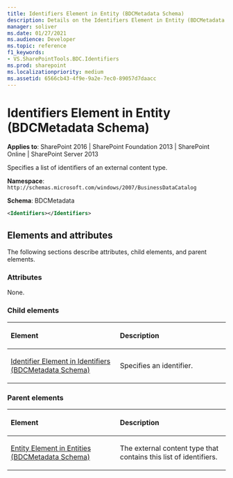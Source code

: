 ```yaml
---
title: Identifiers Element in Entity (BDCMetadata Schema)
description: Details on the Identifiers Element in Entity (BDCMetadata Schema)
manager: soliver
ms.date: 01/27/2021
ms.audience: Developer
ms.topic: reference
f1_keywords:
- VS.SharePointTools.BDC.Identifiers
ms.prod: sharepoint
ms.localizationpriority: medium
ms.assetid: 6566cb43-4f9e-9a2e-7ec0-89057d7daacc
---
```


# Identifiers Element in Entity (BDCMetadata Schema)

**Applies to**: SharePoint 2016 | SharePoint Foundation 2013 | SharePoint Online | SharePoint Server 2013

Specifies a list of identifiers of an external content type.

**Namespace**: `http://schemas.microsoft.com/windows/2007/BusinessDataCatalog`

**Schema**: BDCMetadata

```XML
<Identifiers></Identifiers>
```

## Elements and attributes

The following sections describe attributes, child elements, and parent elements.

### Attributes

None.

### Child elements

<table>
<colgroup>
<col width="50%" />
<col width="50%" />
</colgroup>
<thead>
<tr class="header">
<th align="left"><p>Element</p></th>
<th align="left"><p>Description</p></th>
</tr>
</thead>
<tbody>
<tr class="odd">
<td align="left"><p><span><a href="identifier-element-in-identifiers-bdcmetadata-schema.md">Identifier Element in Identifiers (BDCMetadata Schema)</a></span></p></td>
<td align="left"><p>Specifies an identifier.</p></td>
</tr>
</tbody>
</table>

### Parent elements

<table>
<colgroup>
<col width="50%" />
<col width="50%" />
</colgroup>
<thead>
<tr class="header">
<th align="left"><p>Element</p></th>
<th align="left"><p>Description</p></th>
</tr>
</thead>
<tbody>
<tr class="odd">
<td align="left"><p><span><a href="entity-element-in-entities-bdcmetadata-schema.md">Entity Element in Entities (BDCMetadata Schema)</a></span></p></td>
<td align="left"><p>The external content type that contains this list of identifiers.</p></td>
</tr>
</tbody>
</table>








